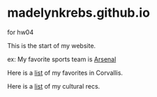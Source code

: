 # madelynkrebs.github.io
for hw04

This is the start of my website.

ex: My favorite sports team is [Arsenal](https://www.arsenal.com/)

Here is a [list](recs.md) of my favorites in Corvallis.

Here is a [list](cultural_rec.md) of my cultural recs.